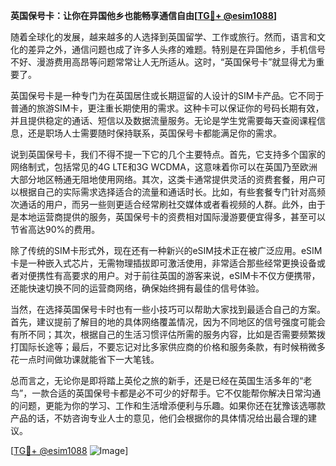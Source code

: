 **英国保号卡：让你在异国他乡也能畅享通信自由[[TG💪+ @esim1088](https://t.me/s/esim1088)]**

随着全球化的发展，越来越多的人选择到英国留学、工作或旅行。然而，语言和文化的差异之外，通信问题也成了许多人头疼的难题。特别是在异国他乡，手机信号不好、漫游费用高昂等问题常常让人无所适从。这时，“英国保号卡”就显得尤为重要了。

英国保号卡是一种专门为在英国居住或长期逗留的人设计的SIM卡产品。它不同于普通的旅游SIM卡，更注重长期使用的需求。这种卡可以保证你的号码长期有效，并且提供稳定的通话、短信以及数据流量服务。无论是学生党需要每天查阅课程信息，还是职场人士需要随时保持联系，英国保号卡都能满足你的需求。

说到英国保号卡，我们不得不提一下它的几个主要特点。首先，它支持多个国家的网络制式，包括常见的4G LTE和3G WCDMA，这意味着你可以在英国乃至欧洲大部分地区畅通无阻地使用网络。其次，这类卡通常提供灵活的资费套餐，用户可以根据自己的实际需求选择适合的流量和通话时长。比如，有些套餐专门针对高频次通话的用户，而另一些则更适合经常刷社交媒体或者看视频的人群。此外，由于是本地运营商提供的服务，英国保号卡的资费相对国际漫游要便宜得多，甚至可以节省高达90%的费用。

除了传统的SIM卡形式外，现在还有一种新兴的eSIM技术正在被广泛应用。eSIM卡是一种嵌入式芯片，无需物理插拔即可激活使用，非常适合那些经常更换设备或者对便携性有高要求的用户。对于前往英国的游客来说，eSIM卡不仅方便携带，还能快速切换不同的运营商网络，确保始终拥有最佳的信号体验。

当然，在选择英国保号卡时也有一些小技巧可以帮助大家找到最适合自己的方案。首先，建议提前了解目的地的具体网络覆盖情况，因为不同地区的信号强度可能会有所不同；其次，根据自己的生活习惯评估所需的服务内容，比如是否需要频繁拨打国际长途等；最后，不要忘记对比多家供应商的价格和服务条款，有时候稍微多花一点时间做功课就能省下一大笔钱。

总而言之，无论你是即将踏上英伦之旅的新手，还是已经在英国生活多年的“老鸟”，一款合适的英国保号卡都是必不可少的好帮手。它不仅能帮你解决日常沟通的问题，更能为你的学习、工作和生活增添便利与乐趣。如果你还在犹豫该选哪款产品的话，不妨咨询专业人士的意见，他们会根据你的具体情况给出最合理的建议。

[[TG💪+ @esim1088](https://t.me/s/esim1088) ![Image](https://i.postimg.cc/4NQfJmqS/Snipaste-2025-05-13-00-14-12.png)]
